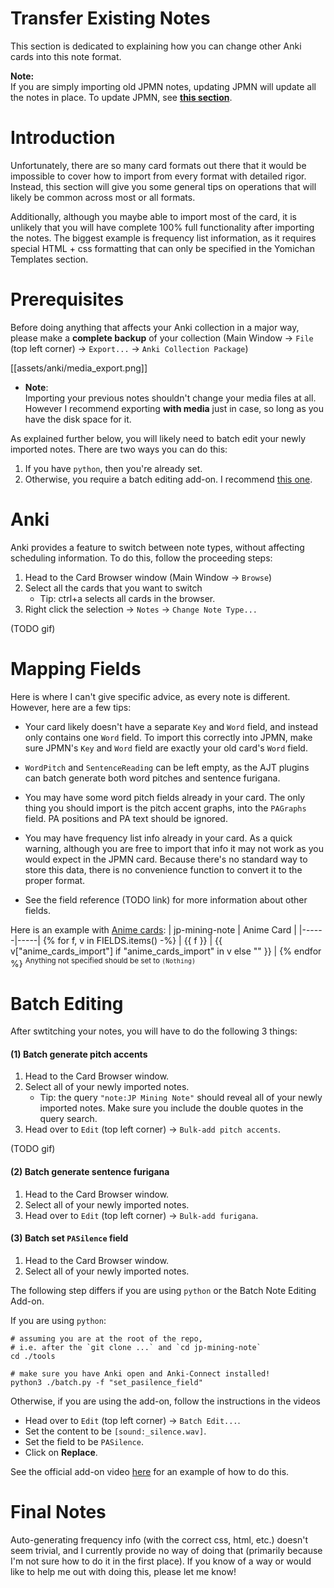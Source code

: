 # Transfer Existing Notes
This section is dedicated to explaining how you can change
other Anki cards into this note format.

**Note:** <br>
If you are simply importing old JPMN notes, updating JPMN will
update all the notes in place.
To update JPMN, see [**this section**](updating).



# Introduction
Unfortunately, there are so many card formats out there that
it would be impossible to cover how to import from every format
with detailed rigor.
Instead, this section will give you some general tips
on operations that will likely be common across most or all formats.

Additionally, although you maybe able to import most of the card,
it is unlikely that you will have complete 100% full
functionality after importing the notes.
The biggest example is frequency list information,
as it requires special HTML + css formatting that can only be specified
in the Yomichan Templates section.


# Prerequisites
Before doing anything that affects your Anki collection in a major way,
please make a **complete backup** of your collection
(Main Window →  `File` (top left corner) →  `Export...` →  `Anki Collection Package`)

[[assets/anki/media_export.png]]

* **Note**: <br>
  Importing your previous notes shouldn't change your media files at all.
  However I recommend exporting **with media** just in case, so long as you have the disk space for it.


As explained further below, you will likely need to batch edit your newly imported notes.
There are two ways you can do this:
1. If you have `python`, then you're already set.
2. Otherwise, you require a batch editing add-on. I recommend
    [this one](https://ankiweb.net/shared/info/291119185).


# Anki
Anki provides a feature to switch between note types, without affecting scheduling information.
To do this, follow the proceeding steps:
1. Head to the Card Browser window (Main Window →  `Browse`)
2. Select all the cards that you want to switch
   - Tip: ctrl+a selects all cards in the browser.
3. Right click the selection →  `Notes` →  `Change Note Type...`

(TODO gif)


# Mapping Fields
Here is where I can't give specific advice, as every note is different.
However, here are a few tips:

- Your card likely doesn't have a separate `Key` and `Word` field,
  and instead only contains one `Word` field.
  To import this correctly into JPMN, make sure JPMN's `Key` and `Word` field are exactly
  your old card's `Word` field.

- `WordPitch` and `SentenceReading` can be left empty, as the AJT plugins
  can batch generate both word pitches and sentence furigana.

- You may have some word pitch fields already in your card.
  The only thing you should import is the pitch accent graphs,
  into the `PAGraphs` field.
  PA positions and PA text should be ignored.

- You may have frequency list info already in your card.
  As a quick warning, although you are free to import that info
  it may not work as you would expect in the JPMN card.
  Because there's no standard way to store this data, there is no convenience function
  to convert it to the proper format.

- See the field reference (TODO link) for more information about other fields.


Here is an example with [Anime cards](https://animecards.site/ankicards/):
| jp-mining-note | Anime Card |
|------|-----|
{% for f, v in FIELDS.items() -%}
| {{ f }} | {{ v["anime_cards_import"] if "anime_cards_import" in v else "" }} |
{% endfor %}
<sup>Anything not specified should be set to `(Nothing)`</sup>


# Batch Editing
After swtitching your notes, you will have to do the following 3 things:

#### (1) Batch generate pitch accents

1. Head to the Card Browser window.
2. Select all of your newly imported notes.
    - Tip: the query `"note:JP Mining Note"` should reveal all of your newly imported notes.
      Make sure you include the double quotes in the query search.
3. Head over to `Edit` (top left corner) →  `Bulk-add pitch accents`.

(TODO gif)

#### (2) Batch generate sentence furigana
1. Head to the Card Browser window.
2. Select all of your newly imported notes.
3. Head over to `Edit` (top left corner) →  `Bulk-add furigana`.

#### (3) Batch set `PASilence` field

1. Head to the Card Browser window.
2. Select all of your newly imported notes.

The following step differs if you are using `python` or the Batch Note Editing Add-on.

If you are using `python`:
```
# assuming you are at the root of the repo,
# i.e. after the `git clone ...` and `cd jp-mining-note`
cd ./tools

# make sure you have Anki open and Anki-Connect installed!
python3 ./batch.py -f "set_pasilence_field"
```

Otherwise, if you are using the add-on, follow the instructions in the videos
- Head over to `Edit` (top left corner) →  `Batch Edit...`.
- Set the content to be `[sound:_silence.wav]`.
- Set the field to be `PASilence`.
- Click on **Replace**.

See the official add-on video [here](https://youtu.be/iCZzcSnAeH4?t=31)
for an example of how to do this.


# Final Notes
Auto-generating frequency info (with the correct css, html, etc.) doesn't seem trivial,
and I currently provide no way of doing that
(primarily because I'm not sure how to do it in the first place).
If you know of a way or would like to help me out with doing this, please let me know!


